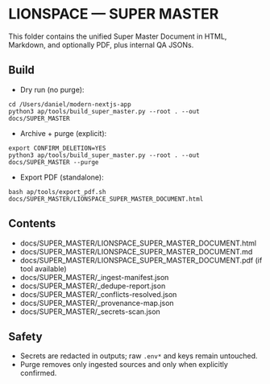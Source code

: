 # LIONSPACE — SUPER MASTER

This folder contains the unified Super Master Document in HTML, Markdown, and optionally PDF, plus internal QA JSONs.

## Build

- Dry run (no purge):

```
cd /Users/daniel/modern-nextjs-app
python3 ap/tools/build_super_master.py --root . --out docs/SUPER_MASTER
```

- Archive + purge (explicit):

```
export CONFIRM_DELETION=YES
python3 ap/tools/build_super_master.py --root . --out docs/SUPER_MASTER --purge
```

- Export PDF (standalone):

```
bash ap/tools/export_pdf.sh docs/SUPER_MASTER/LIONSPACE_SUPER_MASTER_DOCUMENT.html
```

## Contents

- docs/SUPER_MASTER/LIONSPACE_SUPER_MASTER_DOCUMENT.html
- docs/SUPER_MASTER/LIONSPACE_SUPER_MASTER_DOCUMENT.md
- docs/SUPER_MASTER/LIONSPACE_SUPER_MASTER_DOCUMENT.pdf (if tool available)
- docs/SUPER_MASTER/_ingest-manifest.json
- docs/SUPER_MASTER/_dedupe-report.json
- docs/SUPER_MASTER/_conflicts-resolved.json
- docs/SUPER_MASTER/_provenance-map.json
- docs/SUPER_MASTER/_secrets-scan.json

## Safety

- Secrets are redacted in outputs; raw `.env*` and keys remain untouched.
- Purge removes only ingested sources and only when explicitly confirmed.

